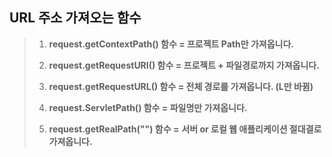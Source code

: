 ## URL 주소 가져오는 함수



> 1. **request.getContextPath() 함수 = 프로젝트 Path만 가져옵니다.**
>
> 
>
> 2. **request.getRequestURI() 함수 = 프로젝트 + 파일경로까지 가져옵니다.**
>
> 
>
> 3. **request.getRequestURL() 함수 = 전체 경로를 가져옵니다.   (L만 바뀜)**
>
> 
>
> 4. **request.ServletPath() 함수 = 파일명만 가져옵니다.**
>
> 
>
> 5. **request.getRealPath("") 함수 =** **서버 or 로컬 웹 애플리케이션 절대결로 가져옵니다.**